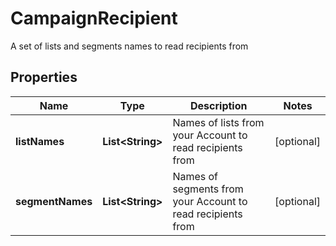 

# CampaignRecipient

A set of lists and segments names to read recipients from

## Properties

Name | Type | Description | Notes
------------ | ------------- | ------------- | -------------
**listNames** | **List&lt;String&gt;** | Names of lists from your Account to read recipients from |  [optional]
**segmentNames** | **List&lt;String&gt;** | Names of segments from your Account to read recipients from |  [optional]



